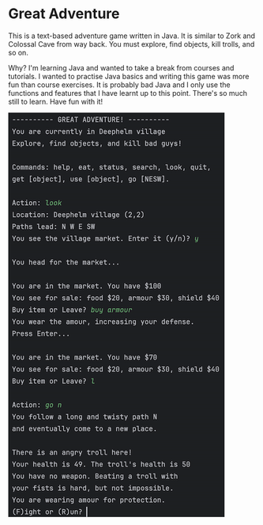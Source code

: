 # Great Adventure

This is a text-based adventure game written in Java. It is similar to Zork and Colossal Cave from way back. You must explore, find objects, kill trolls, and so on.

Why? I'm learning Java and wanted to take a break from courses and tutorials. I wanted to practise Java basics and writing this game was more fun than course exercises. It is probably bad Java and I only use the functions and features that I have learnt up to this point. There's so much still to learn. Have fun with it!

![image](https://github.com/rwaddilove/adventure/blob/main/adventure1.webp)
